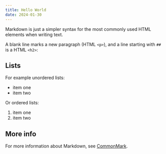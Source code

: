 ```yaml
---
title: Hello World
date: 2024-01-30
---
```


Markdown is just a simpler syntax for the most commonly used HTML
elements when writing text.

A blank line marks a new paragraph (HTML `<p>`), and a line starting with `##` is a HTML `<h2>`:

## Lists

For example unordered lists:

- item one
- item two

Or ordered lists:

1. item one
2. item two


## More info

For more information about Markdown, see [CommonMark](https://commonmark.org).